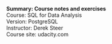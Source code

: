 **Summary: Course notes and exercises**<br>
Course: SQL for Data Analysis<br>
Version: PostgreSQL<br>
Instructor: Derek Steer<br>
Course site: udacity.com
